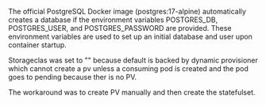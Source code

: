 The official PostgreSQL Docker image (postgres:17-alpine) automatically creates a database if the environment variables POSTGRES_DB, POSTGRES_USER, and POSTGRES_PASSWORD are provided. These environment variables are used to set up an initial database and user upon container startup.

Storageclas  was set to "" because default is backed by dynamic provisioner which cannot create a pv unless a consuming pod is created and the pod goes to pending because ther is no PV.

The workaround was to create PV manually and then create the statefulset.